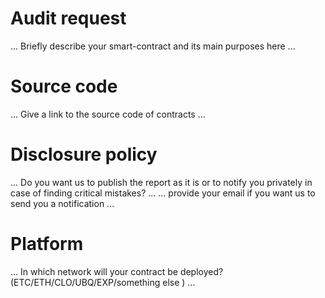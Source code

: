# Audit request

... Briefly describe your smart-contract and its main purposes here ...

# Source code

... Give a link to the source code of contracts ...

# Disclosure policy

... Do you want us to publish the report as it is or to notify you privately in case of finding critical mistakes? ...
... provide your email if you want us to send you a notification ...

# Platform

... In which network will your contract be deployed? (ETC/ETH/CLO/UBQ/EXP/something else ) ...

